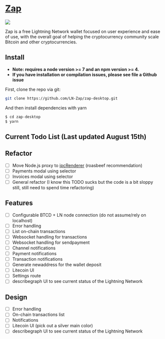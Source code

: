 [Zap](https://zap.jackmallers.com)
==================================

<img src="http://zap.jackmallers.com/assets/desktop-f9a57ed49fc09119e2c9d3ba7337a5a7b42123b992b2eae14c356fc8a5ea25a3.png" />

Zap is a free Lightning Network wallet focused on user experience and ease of use, with the overall goal of helping the cryptocurrency community scale Bitcoin and other cryptocurrencies.

## Install

* **Note: requires a node version >= 7 and an npm version >= 4.**
* **If you have installation or compilation issues, please see file a Github issue**

First, clone the repo via git:
```bash
git clone https://github.com/LN-Zap/zap-desktop.git
```

And then install dependencies with yarn

```bash
$ cd zap-desktop
$ yarn
```

## Current Todo List (Last updated August 15th)

## Refactor
- [ ] Move Node.js proxy to [ipcRenderer](https://electron.atom.io/docs/api/ipc-renderer/) (roasbeef recommendation)
- [ ] Payments modal using selector
- [ ] Invoices modal using selector
- [ ] General refactor (I know this TODO sucks but the code is a bit sloppy still, still need to spend time refactoring)

## Features
- [ ] Configurable BTCD + LN node connection (do not assume/rely on localhost)
- [ ] Error handling
- [ ] List on-chain transactions
- [ ] Websocket handling for transactions
- [ ] Websocket handling for sendpayment
- [ ] Channel notifications
- [ ] Payment notifications
- [ ] Transaction notifications
- [ ] Generate newaddress for the wallet deposit
- [ ] Litecoin UI
- [ ] Settings route
- [ ] describegraph UI to see current status of the Lightning Network

## Design
- [ ] Error handling
- [ ] On-chain transactions list
- [ ] Notifications
- [ ] Litecoin UI (pick out a silver main color)
- [ ] describegraph UI to see current status of the Lightning Network
